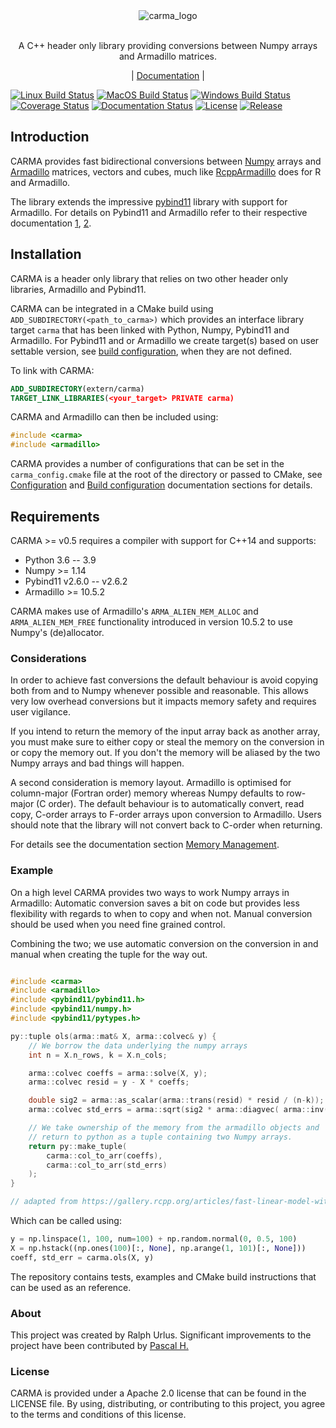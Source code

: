 <div align="center">
  <img src="docs/source/carma_logo_small.png" alt="carma_logo"/>
</div>

<br/>

<p align="center">
  A C++ header only library providing conversions between Numpy arrays and Armadillo matrices.
</p>
<p align="center">
  |
  <a href="https://carma.readthedocs.io/en/latest/">Documentation</a>
  |
</p>

[![Linux Build Status](https://github.com/RUrlus/carma/actions/workflows/linux.yml/badge.svg?branch=stable)](https://github.com/RUrlus/carma/actions/workflows/linux.yml)
[![MacOS Build Status](https://github.com/RUrlus/carma/actions/workflows/macos.yml/badge.svg?branch=stable)](https://github.com/RUrlus/carma/actions/workflows/macos.yml)
[![Windows Build Status](https://github.com/RUrlus/carma/actions/workflows/windows.yml/badge.svg?branch=stable)](https://github.com/RUrlus/carma/actions/workflows/windows.yml)
[![Coverage Status](https://coveralls.io/repos/github/RUrlus/carma/badge.svg?branch=stable)](https://coveralls.io/github/RUrlus/carma?branch=stable)
[![Documentation Status](https://readthedocs.org/projects/carma/badge/?version=latest)](https://carma.readthedocs.io/en/latest/?badge=latest)
[![License](https://img.shields.io/github/license/RUrlus/carma)](https://github.com/RUrlus/carma/blob/stable/LICENSE)
[![Release](https://img.shields.io/github/v/release/rurlus/carma)](https://github.com/RUrlus/carma/releases)

## Introduction

CARMA provides fast bidirectional conversions between [Numpy](https://numpy.org) arrays and [Armadillo](http://arma.sourceforge.net/docs.html) matrices, vectors and cubes, much like [RcppArmadillo](https://github.com/RcppCore/RcppArmadillo) does for R and Armadillo.

The library extends the impressive [pybind11](https://pybind11.readthedocs.io/en/stable/intro.html) library with support for Armadillo.
For details on Pybind11 and Armadillo refer to their respective documentation [1](https://pybind11.readthedocs.io/en/stable/intro.html), [2](http://arma.sourceforge.net/docs.html).

## Installation
CARMA is a header only library that relies on two other header only libraries, Armadillo and Pybind11.

CARMA can be integrated in a CMake build using `ADD_SUBDIRECTORY(<path_to_carma>)` which provides an interface library target `carma`
that has been linked with Python, Numpy, Pybind11 and Armadillo. For Pybind11 and or Armadillo we create target(s) based on user settable version, see [build configuration](https://carma.readthedocs.io/en/stable/building.html), when they are not defined.

To link with CARMA:
```cmake
ADD_SUBDIRECTORY(extern/carma)
TARGET_LINK_LIBRARIES(<your_target> PRIVATE carma)
```
CARMA and Armadillo can then be included using:
```C++
#include <carma>
#include <armadillo>
```

CARMA provides a number of configurations that can be set in the `carma_config.cmake` file at the root of the directory or passed to CMake, see [Configuration](https://carma.readthedocs.io/en/stable/configuration.html) and [Build configuration](https://carma.readthedocs.io/en/stable/building.html) documentation sections for details.

## Requirements

CARMA >= v0.5 requires a compiler with support for C++14 and supports:

* Python 3.6 -- 3.9
* Numpy >= 1.14
* Pybind11 v2.6.0 -- v2.6.2
* Armadillo >= 10.5.2

CARMA makes use of Armadillo's `ARMA_ALIEN_MEM_ALLOC` and `ARMA_ALIEN_MEM_FREE` functionality introduced in version 10.5.2 to use Numpy's (de)allocator.

### Considerations

In order to achieve fast conversions the default behaviour is avoid copying both from and to Numpy whenever possible and reasonable.
This allows very low overhead conversions but it impacts memory safety and requires user vigilance.

If you intend to return the memory of the input array back as another array, you must make sure to either copy or steal the memory on the conversion in or copy the memory out.
If you don't the memory will be aliased by the two Numpy arrays and bad things will happen.

A second consideration is memory layout. Armadillo is optimised for column-major (Fortran order) memory whereas Numpy defaults to row-major (C order).
The default behaviour is to automatically convert, read copy, C-order arrays to F-order arrays upon conversion to Armadillo. Users should note that the library will not convert back to C-order when returning.

For details see the documentation section [Memory Management](https://carma.readthedocs.io/en/latest/memory_management.html).

### Example

On a high level CARMA provides two ways to work Numpy arrays in Armadillo:
Automatic conversion saves a bit on code but provides less flexibility with
regards to when to copy and when not.
Manual conversion should be used when you need fine grained control.

Combining the two; we use automatic conversion on the conversion in and manual when
creating the tuple for the way out.

```cpp

#include <carma>
#include <armadillo>
#include <pybind11/pybind11.h>
#include <pybind11/numpy.h>
#include <pybind11/pytypes.h>

py::tuple ols(arma::mat& X, arma::colvec& y) {
    // We borrow the data underlying the numpy arrays
    int n = X.n_rows, k = X.n_cols;

    arma::colvec coeffs = arma::solve(X, y);
    arma::colvec resid = y - X * coeffs;

    double sig2 = arma::as_scalar(arma::trans(resid) * resid / (n-k));
    arma::colvec std_errs = arma::sqrt(sig2 * arma::diagvec( arma::inv(arma::trans(X)*X)) );

    // We take ownership of the memory from the armadillo objects and
    // return to python as a tuple containing two Numpy arrays.
    return py::make_tuple(
        carma::col_to_arr(coeffs),
        carma::col_to_arr(std_errs)
    );
}

// adapted from https://gallery.rcpp.org/articles/fast-linear-model-with-armadillo/
```

Which can be called using:

```python
y = np.linspace(1, 100, num=100) + np.random.normal(0, 0.5, 100)
X = np.hstack((np.ones(100)[:, None], np.arange(1, 101)[:, None]))
coeff, std_err = carma.ols(X, y)
```

The repository contains tests, examples and CMake build instructions that can be used as an reference.

### About

This project was created by Ralph Urlus. Significant improvements to the project have been contributed by [Pascal H.](https://github.com/hpwxf)

### License

CARMA is provided under a Apache 2.0 license that can be found in the LICENSE file. By using, distributing, or contributing to this project, you agree to the terms and conditions of this license.
